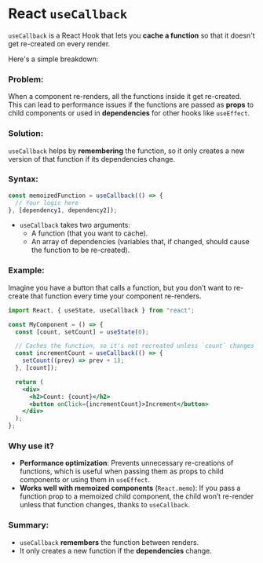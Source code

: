 # React `useCallback`

`useCallback` is a React Hook that lets you **cache a function** so that it doesn't get re-created on every render. 

Here's a simple breakdown:

### Problem:
When a component re-renders, all the functions inside it get re-created. This can lead to performance issues if the functions are passed as **props** to child components or used in **dependencies** for other hooks like `useEffect`.

### Solution:
`useCallback` helps by **remembering** the function, so it only creates a new version of that function if its dependencies change.

### Syntax:
```jsx
const memoizedFunction = useCallback(() => {
  // Your logic here
}, [dependency1, dependency2]);
```

- `useCallback` takes two arguments:
  - A function (that you want to cache).
  - An array of dependencies (variables that, if changed, should cause the function to be re-created).

### Example:
Imagine you have a button that calls a function, but you don’t want to re-create that function every time your component re-renders.

```jsx
import React, { useState, useCallback } from "react";

const MyComponent = () => {
  const [count, setCount] = useState(0);

  // Caches the function, so it's not recreated unless `count` changes
  const incrementCount = useCallback(() => {
    setCount((prev) => prev + 1);
  }, [count]);

  return (
    <div>
      <h2>Count: {count}</h2>
      <button onClick={incrementCount}>Increment</button>
    </div>
  );
};
```

### Why use it?
- **Performance optimization**: Prevents unnecessary re-creations of functions, which is useful when passing them as props to child components or using them in `useEffect`.
- **Works well with memoized components** (`React.memo`): If you pass a function prop to a memoized child component, the child won’t re-render unless that function changes, thanks to `useCallback`.

### Summary:
- `useCallback` **remembers** the function between renders.
- It only creates a new function if the **dependencies** change.